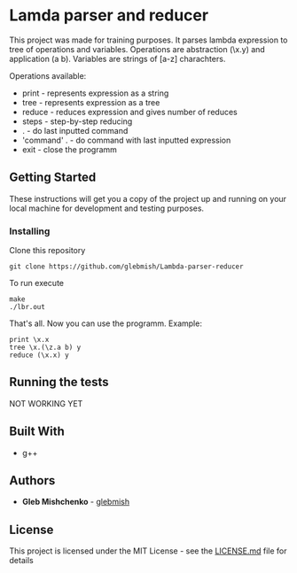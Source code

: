 # Lamda parser and reducer

This project was made for training purposes. It parses lambda expression to tree of operations and variables.
Operations are abstraction (\x.y) and application (a b). Variables are strings of [a-z] charachters. 

Operations available:
* print - represents expression as a string
* tree - represents expression as a tree
* reduce - reduces expression and gives number of reduces
* steps - step-by-step reducing
* . - do last inputted command
* 'command' . - do command with last inputted expression
* exit - close the programm


## Getting Started

These instructions will get you a copy of the project up and running on your local machine for development and testing purposes.

### Installing

Clone this repository
```
git clone https://github.com/glebmish/Lambda-parser-reducer

```

To run execute
```
make
./lbr.out
```

That's all. Now you can use the programm.
Example:
```
print \x.x
tree \x.(\z.a b) y
reduce (\x.x) y
```

## Running the tests
NOT WORKING YET

## Built With

* g++

## Authors

* **Gleb Mishchenko** - [glebmish](https://github.com/glebmish/)

## License

This project is licensed under the MIT License - see the [LICENSE.md](LICENSE.md) file for details

